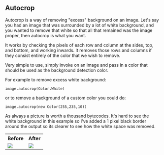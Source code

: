 ## Autocrop

Autocrop is a way of removing "excess" background on an image. Let's say you had an image that was surrounded by a lot of white background, and you wanted to remove that white so that all that remained was the image proper, then autocrop is what you want.

It works by checking the pixels of each row and column at the sides, top, and bottom, and working inwards. It removes those rows and columns if they consist entirely of the color that we wish to remove.

Very simple to use, simply invoke on an image and pass in a color that should be used as the background detection color. 

For example to remove excess white background:

```
image.autocrop(Color.White)
```
or to remove a background of a custom color you could do:
```
image.autocrop(new Color(255,235,10))
```

As always a picture is worth a thousand bytecodes. It's hard to see the white background in this example so I've added a 1 pixel black border around the output so its clearer to see how the white space was removed.

<table>
<tr>
<th>
    Before
</th>
<th>
    After
</th>
</tr>
<tr>
<td>
    <img src="https://raw.github.com/sksamuel/scrimage/master/examples/images/dyson.png"/>
</td>
<td>
    <img src="https://raw.github.com/sksamuel/scrimage/master/examples/images/dyson_autocropped.png"/>
</td>
</tr>
</table>
